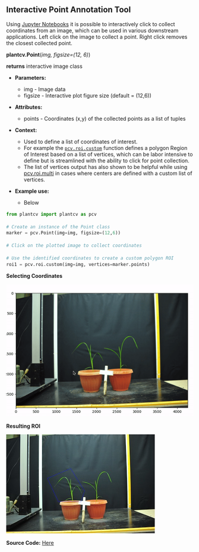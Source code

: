 ## Interactive Point Annotation Tool

Using [Jupyter Notebooks](jupyter.md) it is possible to interactively click to collect coordinates from an image, which can be used in various downstream applications. Left click on the image to collect a point. Right click removes the
closest collected point.

**plantcv.Point**(*img, figsize=(12, 6)*)

**returns** interactive image class

- **Parameters:**
    - img - Image data
    - figsize - Interactive plot figure size (default = (12,6))

- **Attributes:**
    - points - Coordinates (x,y) of the collected points as a list of tuples

- **Context:**
    - Used to define a list of coordinates of interest.
    - For example the [`pcv.roi.custom`](roi_custom.md) function defines a polygon Region of Interest based on a list of vertices, which can be labor intensive to define but is streamlined with the ability to click for point collection.
    - The list of vertices output has also shown to be helpful while using [pcv.roi.multi](roi_multi.md) in cases where centers are defined with a custom list of vertices.    
- **Example use:**
    - Below


```python
from plantcv import plantcv as pcv

# Create an instance of the Point class
marker = pcv.Point(img=img, figsize=(12,6))

# Click on the plotted image to collect coordinates

# Use the identified coordinates to create a custom polygon ROI
roi1 = pcv.roi.custom(img=img, vertices=marker.points)

```

**Selecting Coordinates**

![screen-gif](img/documentation_images/annotate_Points/custom_roi.gif)

**Resulting ROI**

![Screenshot](img/documentation_images/annotate_Points/custom_roi.jpg)


**Source Code:** [Here](https://github.com/danforthcenter/plantcv/blob/master/plantcv/plantcv/classes.py)
